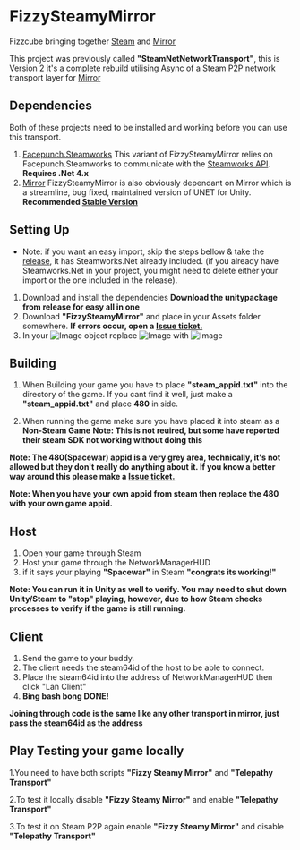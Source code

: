 # FizzySteamyMirror

Fizzcube bringing together [Steam](https://store.steampowered.com/) and [Mirror](https://github.com/vis2k/Mirror)

This project was previously called **"SteamNetNetworkTransport"**, this is Version 2 it's a complete rebuild utilising Async of a Steam P2P network transport layer for [Mirror](https://github.com/vis2k/Mirror)

## Dependencies
Both of these projects need to be installed and working before you can use this transport.
1. [Facepunch.Steamworks](https://github.com/Facepunch/Facepunch.Steamworks) This variant of FizzySteamyMirror relies on Facepunch.Steamworks to communicate with the [Steamworks API](https://partner.steamgames.com/doc/sdk). **Requires .Net 4.x**
2. [Mirror](https://github.com/vis2k/Mirror) FizzySteamyMirror is also obviously dependant on Mirror which is a streamline, bug fixed, maintained version of UNET for Unity. **Recommended [Stable Version](https://assetstore.unity.com/packages/tools/network/mirror-129321)**

## Setting Up
* Note: if you want an easy import, skip the steps bellow & take the [release](https://github.com/Raystorms/FizzySteamyMirror/releases), it has Steamworks.Net already included. (if you already have Steamworks.Net in your project, you might need to delete either your import or the one included in the release).

1. Download and install the dependencies **Download the unitypackage from release for easy all in one**
2. Download **"FizzySteamyMirror"** and place in your Assets folder somewhere. **If errors occur, open a [Issue ticket.](https://github.com/FizzCube/FizzySteamyMirror/issues)**
3. In your ![Image](http://i.galtrox.com/index.php/s/LX2KPkezLwazrTS/preview) object replace ![Image](http://i.galtrox.com/index.php/s/LTwTTyZLtbmGHY6/preview) with ![Image](http://i.galtrox.com/index.php/s/5PJBqPjJiFdqxG9/preview) 

## Building
1. When Building your game you have to place **"steam_appid.txt"** into the directory of the game. If you cant find it well, just make a **"steam_appid.txt"** and place **480** in side.

2. When running the game make sure you have placed it into steam as a **Non-Steam Game**
**Note: This is not reuired, but some have reported their steam SDK not working without doing this**

**Note: The 480(Spacewar) appid is a very grey area, technically, it's not allowed but they don't really do anything about it.
If you know a better way around this please make a [Issue ticket.](https://github.com/FizzCube/FizzySteamyMirror/issues)**

**Note: When you have your own appid from steam then replace the 480 with your own game appid.**

## Host
1. Open your game through Steam
2. Host your game through the NetworkManagerHUD
3. if it says your playing **"Spacewar"** in Steam **"congrats its working!"**

**Note: You can run it in Unity as well to verify. You may need to shut down Unity/Steam to "stop" playing, however, due to how Steam checks processes to verify if the game is still running.**

## Client
1. Send the game to your buddy.
2. The client needs the steam64id of the host to be able to connect.
3. Place the steam64id into the address of NetworkManagerHUD then click "Lan Client"
4. **Bing bash bong DONE!**

**Joining through code is the same like any other transport in mirror, just pass the steam64id as the address**

## Play Testing your game locally

1.You need to have both scripts **"Fizzy Steamy Mirror"** and **"Telepathy Transport"**

2.To test it locally disable **"Fizzy Steamy Mirror"** and enable **"Telepathy Transport"**

3.To test it on Steam P2P again enable **"Fizzy Steamy Mirror"** and disable **"Telepathy Transport"**

